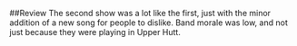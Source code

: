
##Review
The second show was a lot like the first, just with the minor addition of a new song for people to dislike. Band morale was low, and not just because they were playing in Upper Hutt.


